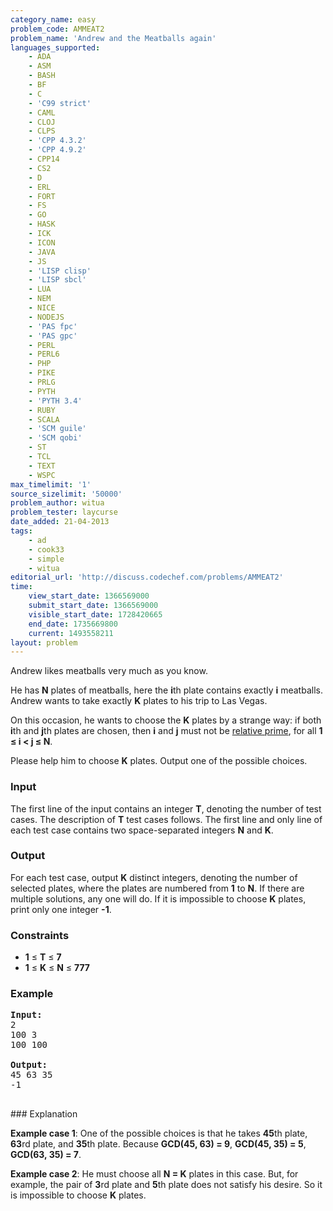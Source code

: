 ```yaml
---
category_name: easy
problem_code: AMMEAT2
problem_name: 'Andrew and the Meatballs again'
languages_supported:
    - ADA
    - ASM
    - BASH
    - BF
    - C
    - 'C99 strict'
    - CAML
    - CLOJ
    - CLPS
    - 'CPP 4.3.2'
    - 'CPP 4.9.2'
    - CPP14
    - CS2
    - D
    - ERL
    - FORT
    - FS
    - GO
    - HASK
    - ICK
    - ICON
    - JAVA
    - JS
    - 'LISP clisp'
    - 'LISP sbcl'
    - LUA
    - NEM
    - NICE
    - NODEJS
    - 'PAS fpc'
    - 'PAS gpc'
    - PERL
    - PERL6
    - PHP
    - PIKE
    - PRLG
    - PYTH
    - 'PYTH 3.4'
    - RUBY
    - SCALA
    - 'SCM guile'
    - 'SCM qobi'
    - ST
    - TCL
    - TEXT
    - WSPC
max_timelimit: '1'
source_sizelimit: '50000'
problem_author: witua
problem_tester: laycurse
date_added: 21-04-2013
tags:
    - ad
    - cook33
    - simple
    - witua
editorial_url: 'http://discuss.codechef.com/problems/AMMEAT2'
time:
    view_start_date: 1366569000
    submit_start_date: 1366569000
    visible_start_date: 1728420665
    end_date: 1735669800
    current: 1493558211
layout: problem
---
```

Andrew likes meatballs very much as you know.

He has **N** plates of meatballs, here the **i**th plate contains exactly **i** meatballs. Andrew wants to take exactly **K** plates to his trip to Las Vegas.

On this occasion, he wants to choose the **K** plates by a strange way: if both **i**th and **j**th plates are chosen, then **i** and **j** must not be [relative prime](http://en.wikipedia.org/wiki/Coprime_integers), for all **1 ≤ i < j ≤ N**.

Please help him to choose **K** plates. Output one of the possible choices.

### Input

The first line of the input contains an integer **T**, denoting the number of test cases. The description of **T** test cases follows. The first line and only line of each test case contains two space-separated integers **N** and **K**.

### Output

For each test case, output **K** distinct integers, denoting the number of selected plates, where the plates are numbered from **1** to **N**. If there are multiple solutions, any one will do. If it is impossible to choose **K** plates, print only one integer **-1**.

### Constraints

- **1** ≤ **T** ≤ **7**
- **1** ≤ **K** ≤ **N** ≤ **777**

### Example

<pre><b>Input:</b>
2
100 3
100 100

<b>Output:</b>
45 63 35
-1

</pre>### Explanation
**Example case 1**: One of the possible choices is that he takes **45**th plate, **63**rd plate, and **35**th plate. Because
**GCD(45, 63) = 9**,
**GCD(45, 35) = 5**,
**GCD(63, 35) = 7**.

**Example case 2**: He must choose all **N = K** plates in this case. But, for example, the pair of **3**rd plate and **5**th plate does not satisfy his desire. So it is impossible to choose **K** plates.

